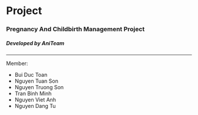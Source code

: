 # Project
### Pregnancy And Childbirth Management Project
##### Developed by AniTeam
***
Member:
* Bui Duc Toan
* Nguyen Tuan Son
* Nguyen Truong Son
* Tran Binh Minh
* Nguyen Viet Anh
* Nguyen Dang Tu
